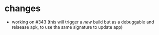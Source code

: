 # changes

- working on #343 (this will trigger a *new* build but as a debuggable and relaease apk, to use tha same signature to update app)
